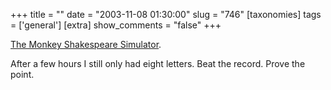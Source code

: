 +++
title = ""
date = "2003-11-08 01:30:00"
slug = "746"
[taxonomies]
tags = ['general']
[extra]
show_comments = "false"
+++

[The Monkey Shakespeare Simulator](http://user.tninet.se/~ecf599g/aardasnails/java/Monkey/webpages/index.html).

After a few hours I still only had eight letters. Beat the record. Prove the point.

